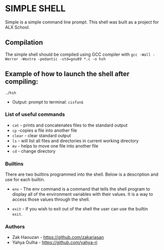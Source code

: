 # SIMPLE SHELL
Simple is a simple command line prompt. This shell was built as a project for ALX School.

## Compilation
The simple shell should be compiled using GCC compiler with `gcc -Wall -Werror -Wextra -pedantic -std=gnu89 *.c -o hsh`

## Example of how to launch the shell after compiling:
`./hsh`

* Output: prompt to terminal: `cisfun$ `

### List of useful commands
* `cat` - prints and concatenates files to the standard output
* `cp` -copies a file into another file
* `clear` - clear standard output
* `ls` - will list all files and directories in current working directory
* `mv` - helps to move one file into another file
* `cd` - change directory


### Builtins
There are two builtins programmed into the shell. Below is a description and use for each builtin.

* `env` - The env command is a command that tells the shell program to display all of the environment variables with their values. It is a    way to access those values through the shell.

* `exit` - If you wish to exit out of the shell the user can use the builtin `exit`.


### Authors
* Zak Haouzan - https://github.com/zakariasan
* Yahya Oulha - https://github.com/yahya-ri
